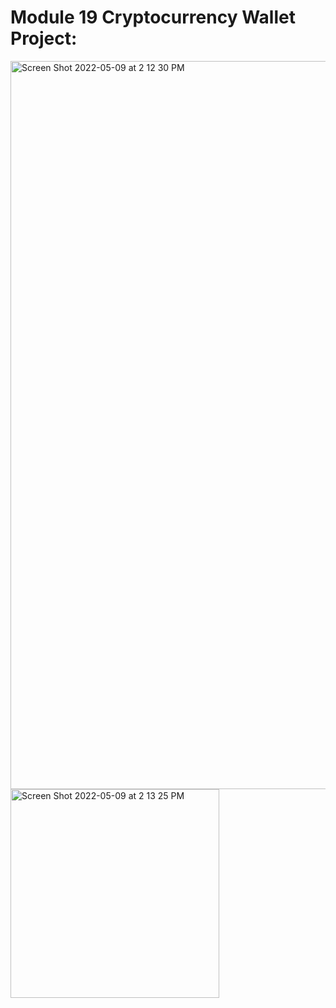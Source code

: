 # Module 19 Cryptocurrency Wallet Project:


<img width="1165" alt="Screen Shot 2022-05-09 at 2 12 30 PM" src="https://user-images.githubusercontent.com/93749067/167471378-d5b24d79-30ee-4b86-a77a-3b358f12cd94.png">


<img width="334" alt="Screen Shot 2022-05-09 at 2 13 25 PM" src="https://user-images.githubusercontent.com/93749067/167471515-5ee47ecd-da0a-4b91-b948-cba889966d4f.png">
